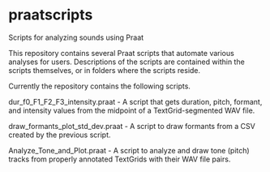 # praatscripts
Scripts for analyzing sounds using Praat

This repository contains several Praat scripts that automate various analyses for users. Descriptions of the scripts are contained within the scripts themselves, or in folders where the scripts reside.

Currently the repository contains the following scripts.

dur_f0_F1_F2_F3_intensity.praat - A script that gets duration, pitch, formant, and intensity values from the midpoint of a TextGrid-segmented WAV file.

draw_formants_plot_std_dev.praat - A script to draw formants from a CSV created by the previous script.Analyze_Tone_and_Plot.praat - A script to analyze and draw tone (pitch) tracks from properly annotated TextGrids with their WAV file pairs.
